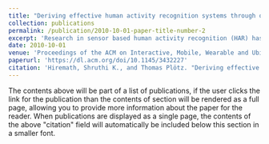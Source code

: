 ```yaml
---
title: "Deriving effective human activity recognition systems through objective task complexity assessment"
collection: publications
permalink: /publication/2010-10-01-paper-title-number-2
excerpt: 'Research in sensor based human activity recognition (HAR) has been a core concern of the mobile and ubiquitous computing community. Sophisticated systems have been developed with the main view on applications of HAR methods in research settings. This work addresses a related yet practically different problem that mainly focuses on users of HAR technology. We acknowledge that practitioners from outside the core HAR research community are motivated to employ HAR methods for practical deployments. Even though standard processing approaches exist, arguably, often times substantial modifications are necessary to derive effective analysis systems. It is not always clear a-priori how challenging a HAR task actually is and what dimensions of an analysis pipeline are crucial for successful automated assessments. In practice this can lead to disappointing results or disproportionate efforts that have to be invested into the optimization of data analysis pipelines, that were supposed to work "out of the box". We present a framework for the objective complexity assessment of HAR tasks that directly supports practitioners' decision making of whether and how to employ HAR for their deployments. We map a HAR task onto a vectorial representation that allows us to analyse the inherent challenges of the task and to draw conclusions through similarity analysis with regards to existing tasks. We validate our complexity assessment framework on 23 HAR datasets and derive a data-driven categorization of human activity recognition. We demonstrate how our objective analysis can be used to inform the deployment of HAR systems in practical scenarios.'
date: 2010-10-01
venue: 'Proceedings of the ACM on Interactive, Mobile, Wearable and Ubiquitous Technologies'
paperurl: 'https://dl.acm.org/doi/10.1145/3432227'
citation: 'Hiremath, Shruthi K., and Thomas Plötz. "Deriving effective human activity recognition systems through objective task complexity assessment." Proceedings of the ACM on Interactive, Mobile, Wearable and Ubiquitous Technologies 4, no. 4 (2020): 1-24.'
---
```


The contents above will be part of a list of publications, if the user clicks the link for the publication than the contents of section will be rendered as a full page, allowing you to provide more information about the paper for the reader. When publications are displayed as a single page, the contents of the above "citation" field will automatically be included below this section in a smaller font.

